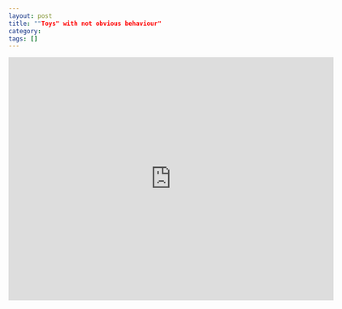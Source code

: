 ```yaml
---
layout: post
title: ""Toys" with not obvious behaviour"
category: 
tags: []
---
```


<iframe width="640" height="480" src="https://video.ias.edu/embed/15484/640/480" scrolling="no" frameborder="0"></iframe>
